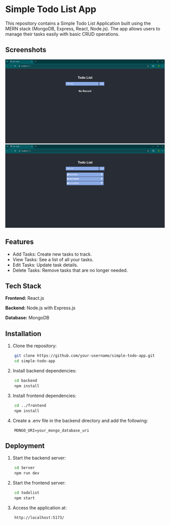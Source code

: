 
# Simple Todo List App

This repository contains a Simple Todo List Application built using the MERN stack (MongoDB, Express, React, Node.js). The app allows users to manage their tasks easily with basic CRUD operations.

## Screenshots

![App Screenshot](https://github.com/BlessDmello/Simple_Todo_App/blob/main/Todo1.png?raw=true)
![App Screenshot](https://github.com/BlessDmello/Simple_Todo_App/blob/main/Todo2.png?raw=true)


## Features

- Add Tasks: Create new tasks to track.
- View Tasks: See a list of all your tasks.
- Edit Tasks: Update task details.
- Delete Tasks: Remove tasks that are no longer needed.


## Tech Stack

**Frontend:** React.js

**Backend:** Node.js with Express.js

**Database:** MongoDB
## Installation

1. Clone the repository:

```bash
    git clone https://github.com/your-username/simple-todo-app.git
    cd simple-todo-app
```

2. Install backend dependencies:

```bash
    cd backend
    npm install
```  

3. Install frontend dependencies:

```bash
    cd ../frontend
    npm install
``` 

4. Create a .env file in the backend directory and add the following:

```env
    MONGO_URI=your_mongo_database_uri
``` 
## Deployment

1. Start the backend server:

```bash
    cd Server
    npm run dev
```
2. Start the frontend server:

```bash
    cd todolist
    npm start
```
3. Access the application at:

```arduino
    http://localhost:5173/
```
